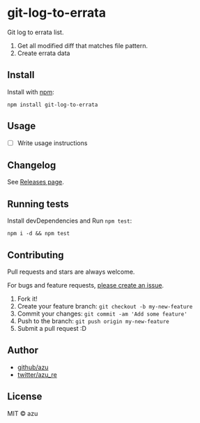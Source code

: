 # git-log-to-errata

Git log to errata list.

1. Get all modified diff that matches file pattern.
2. Create errata data

## Install

Install with [npm](https://www.npmjs.com/):

    npm install git-log-to-errata

## Usage

- [ ] Write usage instructions

## Changelog

See [Releases page](https://github.com/azu/git-log-to-errata/releases).

## Running tests

Install devDependencies and Run `npm test`:

    npm i -d && npm test

## Contributing

Pull requests and stars are always welcome.

For bugs and feature requests, [please create an issue](https://github.com/azu/git-log-to-errata/issues).

1. Fork it!
2. Create your feature branch: `git checkout -b my-new-feature`
3. Commit your changes: `git commit -am 'Add some feature'`
4. Push to the branch: `git push origin my-new-feature`
5. Submit a pull request :D

## Author

- [github/azu](https://github.com/azu)
- [twitter/azu_re](https://twitter.com/azu_re)

## License

MIT © azu
